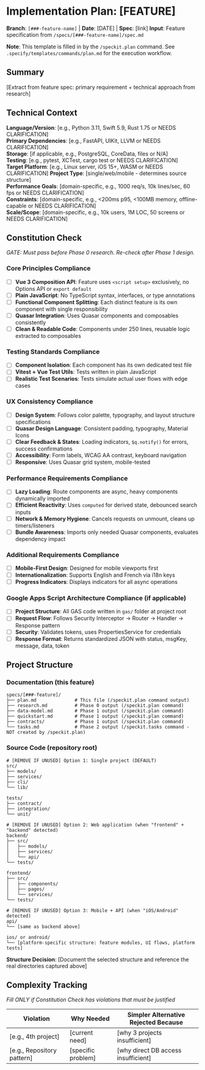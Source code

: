 # Implementation Plan: [FEATURE]

**Branch**: `[###-feature-name]` | **Date**: [DATE] | **Spec**: [link]
**Input**: Feature specification from `/specs/[###-feature-name]/spec.md`

**Note**: This template is filled in by the `/speckit.plan` command. See `.specify/templates/commands/plan.md` for the execution workflow.

## Summary

[Extract from feature spec: primary requirement + technical approach from research]

## Technical Context

<!--
  ACTION REQUIRED: Replace the content in this section with the technical details
  for the project. The structure here is presented in advisory capacity to guide
  the iteration process.
-->

**Language/Version**: [e.g., Python 3.11, Swift 5.9, Rust 1.75 or NEEDS CLARIFICATION]  
**Primary Dependencies**: [e.g., FastAPI, UIKit, LLVM or NEEDS CLARIFICATION]  
**Storage**: [if applicable, e.g., PostgreSQL, CoreData, files or N/A]  
**Testing**: [e.g., pytest, XCTest, cargo test or NEEDS CLARIFICATION]  
**Target Platform**: [e.g., Linux server, iOS 15+, WASM or NEEDS CLARIFICATION]
**Project Type**: [single/web/mobile - determines source structure]  
**Performance Goals**: [domain-specific, e.g., 1000 req/s, 10k lines/sec, 60 fps or NEEDS CLARIFICATION]  
**Constraints**: [domain-specific, e.g., <200ms p95, <100MB memory, offline-capable or NEEDS CLARIFICATION]  
**Scale/Scope**: [domain-specific, e.g., 10k users, 1M LOC, 50 screens or NEEDS CLARIFICATION]

## Constitution Check

*GATE: Must pass before Phase 0 research. Re-check after Phase 1 design.*

### Core Principles Compliance

- [ ] **Vue 3 Composition API**: Feature uses `<script setup>` exclusively, no Options API or `export default`
- [ ] **Plain JavaScript**: No TypeScript syntax, interfaces, or type annotations
- [ ] **Functional Component Splitting**: Each distinct feature is its own component with single responsibility
- [ ] **Quasar Integration**: Uses Quasar components and composables consistently
- [ ] **Clean & Readable Code**: Components under 250 lines, reusable logic extracted to composables

### Testing Standards Compliance

- [ ] **Component Isolation**: Each component has its own dedicated test file
- [ ] **Vitest + Vue Test Utils**: Tests written in plain JavaScript
- [ ] **Realistic Test Scenarios**: Tests simulate actual user flows with edge cases

### UX Consistency Compliance

- [ ] **Design System**: Follows color palette, typography, and layout structure specifications
- [ ] **Quasar Design Language**: Consistent padding, typography, Material Icons
- [ ] **Clear Feedback & States**: Loading indicators, `$q.notify()` for errors, success confirmations
- [ ] **Accessibility**: Form labels, WCAG AA contrast, keyboard navigation
- [ ] **Responsive**: Uses Quasar grid system, mobile-tested

### Performance Requirements Compliance

- [ ] **Lazy Loading**: Route components are async, heavy components dynamically imported
- [ ] **Efficient Reactivity**: Uses `computed` for derived state, debounced search inputs
- [ ] **Network & Memory Hygiene**: Cancels requests on unmount, cleans up timers/listeners
- [ ] **Bundle Awareness**: Imports only needed Quasar components, evaluates dependency impact

### Additional Requirements Compliance

- [ ] **Mobile-First Design**: Designed for mobile viewports first
- [ ] **Internationalization**: Supports English and French via i18n keys
- [ ] **Progress Indicators**: Displays indicators for all async operations

### Google Apps Script Architecture Compliance (if applicable)

- [ ] **Project Structure**: All GAS code written in `gas/` folder at project root
- [ ] **Request Flow**: Follows Security Interceptor → Router → Handler → Response pattern
- [ ] **Security**: Validates tokens, uses PropertiesService for credentials
- [ ] **Response Format**: Returns standardized JSON with status, msgKey, message, data, token

## Project Structure

### Documentation (this feature)

```
specs/[###-feature]/
├── plan.md              # This file (/speckit.plan command output)
├── research.md          # Phase 0 output (/speckit.plan command)
├── data-model.md        # Phase 1 output (/speckit.plan command)
├── quickstart.md        # Phase 1 output (/speckit.plan command)
├── contracts/           # Phase 1 output (/speckit.plan command)
└── tasks.md             # Phase 2 output (/speckit.tasks command - NOT created by /speckit.plan)
```

### Source Code (repository root)
<!--
  ACTION REQUIRED: Replace the placeholder tree below with the concrete layout
  for this feature. Delete unused options and expand the chosen structure with
  real paths (e.g., apps/admin, packages/something). The delivered plan must
  not include Option labels.
-->

```
# [REMOVE IF UNUSED] Option 1: Single project (DEFAULT)
src/
├── models/
├── services/
├── cli/
└── lib/

tests/
├── contract/
├── integration/
└── unit/

# [REMOVE IF UNUSED] Option 2: Web application (when "frontend" + "backend" detected)
backend/
├── src/
│   ├── models/
│   ├── services/
│   └── api/
└── tests/

frontend/
├── src/
│   ├── components/
│   ├── pages/
│   └── services/
└── tests/

# [REMOVE IF UNUSED] Option 3: Mobile + API (when "iOS/Android" detected)
api/
└── [same as backend above]

ios/ or android/
└── [platform-specific structure: feature modules, UI flows, platform tests]
```

**Structure Decision**: [Document the selected structure and reference the real
directories captured above]

## Complexity Tracking

*Fill ONLY if Constitution Check has violations that must be justified*

| Violation | Why Needed | Simpler Alternative Rejected Because |
|-----------|------------|-------------------------------------|
| [e.g., 4th project] | [current need] | [why 3 projects insufficient] |
| [e.g., Repository pattern] | [specific problem] | [why direct DB access insufficient] |

